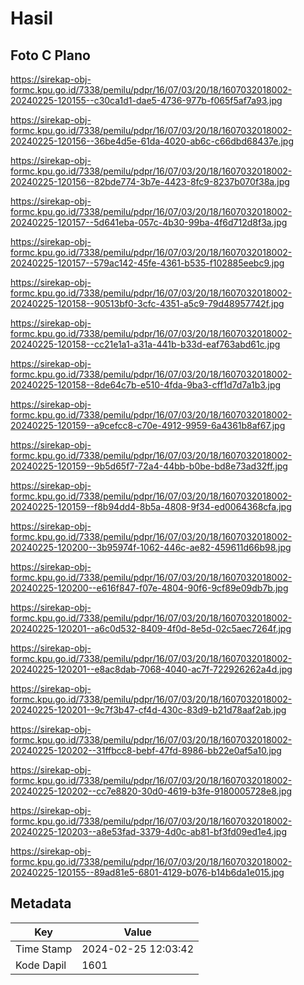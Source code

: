 # Hasil

## Foto C Plano

https://sirekap-obj-formc.kpu.go.id/7338/pemilu/pdpr/16/07/03/20/18/1607032018002-20240225-120155--c30ca1d1-dae5-4736-977b-f065f5af7a93.jpg

https://sirekap-obj-formc.kpu.go.id/7338/pemilu/pdpr/16/07/03/20/18/1607032018002-20240225-120156--36be4d5e-61da-4020-ab6c-c66dbd68437e.jpg

https://sirekap-obj-formc.kpu.go.id/7338/pemilu/pdpr/16/07/03/20/18/1607032018002-20240225-120156--82bde774-3b7e-4423-8fc9-8237b070f38a.jpg

https://sirekap-obj-formc.kpu.go.id/7338/pemilu/pdpr/16/07/03/20/18/1607032018002-20240225-120157--5d641eba-057c-4b30-99ba-4f6d712d8f3a.jpg

https://sirekap-obj-formc.kpu.go.id/7338/pemilu/pdpr/16/07/03/20/18/1607032018002-20240225-120157--579ac142-45fe-4361-b535-f102885eebc9.jpg

https://sirekap-obj-formc.kpu.go.id/7338/pemilu/pdpr/16/07/03/20/18/1607032018002-20240225-120158--90513bf0-3cfc-4351-a5c9-79d48957742f.jpg

https://sirekap-obj-formc.kpu.go.id/7338/pemilu/pdpr/16/07/03/20/18/1607032018002-20240225-120158--cc21e1a1-a31a-441b-b33d-eaf763abd61c.jpg

https://sirekap-obj-formc.kpu.go.id/7338/pemilu/pdpr/16/07/03/20/18/1607032018002-20240225-120158--8de64c7b-e510-4fda-9ba3-cff1d7d7a1b3.jpg

https://sirekap-obj-formc.kpu.go.id/7338/pemilu/pdpr/16/07/03/20/18/1607032018002-20240225-120159--a9cefcc8-c70e-4912-9959-6a4361b8af67.jpg

https://sirekap-obj-formc.kpu.go.id/7338/pemilu/pdpr/16/07/03/20/18/1607032018002-20240225-120159--9b5d65f7-72a4-44bb-b0be-bd8e73ad32ff.jpg

https://sirekap-obj-formc.kpu.go.id/7338/pemilu/pdpr/16/07/03/20/18/1607032018002-20240225-120159--f8b94dd4-8b5a-4808-9f34-ed0064368cfa.jpg

https://sirekap-obj-formc.kpu.go.id/7338/pemilu/pdpr/16/07/03/20/18/1607032018002-20240225-120200--3b95974f-1062-446c-ae82-459611d66b98.jpg

https://sirekap-obj-formc.kpu.go.id/7338/pemilu/pdpr/16/07/03/20/18/1607032018002-20240225-120200--e616f847-f07e-4804-90f6-9cf89e09db7b.jpg

https://sirekap-obj-formc.kpu.go.id/7338/pemilu/pdpr/16/07/03/20/18/1607032018002-20240225-120201--a6c0d532-8409-4f0d-8e5d-02c5aec7264f.jpg

https://sirekap-obj-formc.kpu.go.id/7338/pemilu/pdpr/16/07/03/20/18/1607032018002-20240225-120201--e8ac8dab-7068-4040-ac7f-722926262a4d.jpg

https://sirekap-obj-formc.kpu.go.id/7338/pemilu/pdpr/16/07/03/20/18/1607032018002-20240225-120201--9c7f3b47-cf4d-430c-83d9-b21d78aaf2ab.jpg

https://sirekap-obj-formc.kpu.go.id/7338/pemilu/pdpr/16/07/03/20/18/1607032018002-20240225-120202--31ffbcc8-bebf-47fd-8986-bb22e0af5a10.jpg

https://sirekap-obj-formc.kpu.go.id/7338/pemilu/pdpr/16/07/03/20/18/1607032018002-20240225-120202--cc7e8820-30d0-4619-b3fe-9180005728e8.jpg

https://sirekap-obj-formc.kpu.go.id/7338/pemilu/pdpr/16/07/03/20/18/1607032018002-20240225-120203--a8e53fad-3379-4d0c-ab81-bf3fd09ed1e4.jpg

https://sirekap-obj-formc.kpu.go.id/7338/pemilu/pdpr/16/07/03/20/18/1607032018002-20240225-120155--89ad81e5-6801-4129-b076-b14b6da1e015.jpg


## Metadata

| Key        | Value               |
| ---------- | ------------------- |
| Time Stamp | 2024-02-25 12:03:42 |
| Kode Dapil | 1601                |



